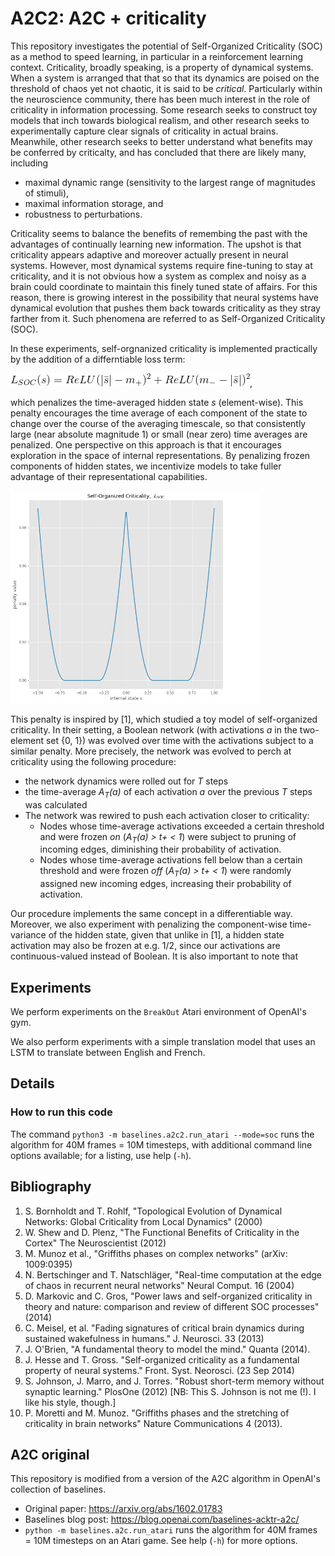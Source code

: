 # A2C2: A2C + criticality

This repository investigates the potential of Self-Organized Criticality (SOC) as a method to speed learning, in particular in a reinforcement learning context. Criticality, broadly speaking, is a property of dynamical systems. When a system is arranged that that so that its dynamics are poised on the threshold of chaos yet not chaotic, it is said to be *critical*. Particularly within the neuroscience community, there has been much interest in the role of criticality in information processing. Some research seeks to construct toy models that inch towards biological realism, and other research seeks to experimentally capture clear signals of criticality in actual brains. Meanwhile, other research seeks to better understand what benefits may be conferred by criticalty, and has concluded that there are likely many, including

- maximal dynamic range (sensitivity to the largest range of magnitudes of stimuli), 
- maximal information storage, and
- robustness to perturbations.

Criticality seems to balance the benefits of remembing the past with the advantages of continually learning new information. The upshot is that criticality appears adaptive and moreover actually present in neural systems. However, most dynamical systems require fine-tuning to stay at criticality, and it is not obvious how a system as complex and noisy as a brain could coordinate to maintain this finely tuned state of affairs. For this reason, there is growing interest in the possibility that neural systems have dynamical evolution that pushes them back towards criticality as they stray farther from it. Such phenomena are referred to as Self-Organized Criticality (SOC).

In these experiments, self-orgnanized criticality is implemented practically by the addition of a differntiable loss term:

![Image of SOC loss term](https://github.com/AI-RG/rl-experiments/blob/master/lsoc.gif),

which penalizes the time-averaged hidden state *s* (element-wise). This penalty encourages the time average of each component of the state to change over the course of the averaging timescale, so that consistently large (near absolute magnitude 1) or small (near zero) time averages are penalized. One perspective on this approach is that it encourages exploration in the space of internal representations. By penalizing frozen components of hidden states, we incentivize models to take fuller advantage of their representational capabilities.

<img src="https://github.com/AI-RG/baselines/blob/master/baselines/a2c2/criticality/assets/soc-penalty.png" width="400px"/>

This penalty is inspired by [1], which studied a toy model of self-organized criticality. In their setting, a Boolean network (with activations *a* in the two-element set {0, 1}) was evolved over time with the activations subject to a similar penalty. More precisely, the network was evolved to perch at criticality using the following procedure:

- the network dynamics were rolled out for *T* steps
- the time-average *A<sub>T</sub>(a)* of each activation *a* over the previous *T* steps was calculated
- The network was rewired to push each activation closer to criticality:
  - Nodes whose time-average activations exceeded a certain threshold and were frozen *on* (*A<sub>T</sub>(a) > t+ < 1*) were subject to pruning of incoming edges, diminishing their probability of activation.
  - Nodes whose time-average activations fell below than a certain threshold and were frozen *off* (*A<sub>T</sub>(a) > t+ < 1*) were randomly assigned new incoming edges, increasing their probability of activation.
  
Our procedure implements the same concept in a differentiable way. Moreover, we also experiment with penalizing the component-wise time-variance of the hidden state, given that unlike in [1], a hidden state activation may also be frozen at e.g. 1/2, since our activations are continuous-valued instead of Boolean. It is also important to note that 

## Experiments

We perform experiments on the `BreakOut` Atari environment of OpenAI's gym.

We also perform experiments with a simple translation model that uses an LSTM to translate between English and French.

## Details

### How to run this code

The command `python3 -m baselines.a2c2.run_atari --mode=soc` runs the algorithm for 40M frames = 10M timesteps, with additional command line options available; for a listing, use help (`-h`).

## Bibliography

1.  S. Bornholdt and T. Rohlf, "Topological Evolution of Dynamical Networks: Global Criticality from Local Dynamics" (2000)
2.  W. Shew and D. Plenz, "The Functional Benefits of Criticality in the Cortex" The Neuroscientist (2012)
3.  M. Munoz et al., "Griffiths phases on complex networks" (arXiv: 1009:0395)
4.  N. Bertschinger and T. Natschläger, "Real-time computation at the edge of chaos in recurrent neural networks" Neural Comput. 16 (2004)
5.  D. Markovic and C. Gros, "Power laws and self-organized criticality in theory and nature: comparison and review of different SOC processes" (2014)
6.  C. Meisel, et al. "Fading signatures of critical brain dynamics during sustained wakefulness in humans." J. Neurosci. 33 (2013)
7.  J. O'Brien, "A fundamental theory to model the mind." Quanta (2014).
8.  J. Hesse and T. Gross. "Self-organized criticality as a fundamental property of neural systems." Front. Syst. Neorosci. (23 Sep 2014)
9.  S. Johnson, J. Marro, and J. Torres. "Robust short-term memory without synaptic learning." PlosOne (2012) [NB: This S. Johnson is not me (!). I like his style, though.]
10.  P. Moretti and M. Munoz. "Griffiths phases and the stretching of criticality in brain networks" Nature Communications 4 (2013).

## A2C original

This repository is modified from a version of the A2C algorithm in OpenAI's collection of baselines.

- Original paper: https://arxiv.org/abs/1602.01783
- Baselines blog post: https://blog.openai.com/baselines-acktr-a2c/
- `python -m baselines.a2c.run_atari` runs the algorithm for 40M frames = 10M timesteps on an Atari game. See help (`-h`) for more options.
